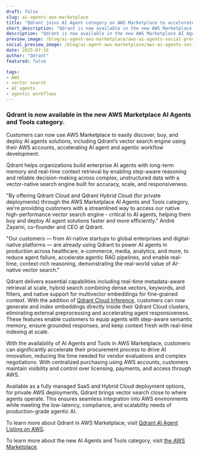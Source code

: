 ```yaml
---
draft: false
slug: ai-agents-aws-marketplace
title: "Qdrant joins AI Agent category on AWS Marketplace to accelerate Agentic AI development"
short_description: "Qdrant is now available in the new AWS Marketplace AI Agents and Tools category."
description: "Qdrant is now available in the new AWS Marketplace AI Agents and Tools category."
preview_image: /blog/ai-agent-aws-marketplace/aws-ai-agents-social-preview.jpg
social_preview_image: /blog/ai-agent-aws-marketplace/aws-ai-agents-social-preview.jpg
date: 2025-07-16
author: "Qdrant"
featured: false

tags:
- AWS
- vector search
- AI agents
- agentic workflows
---
```



### Qdrant is now available in the new AWS Marketplace AI Agents and Tools category.

Customers can now use AWS Marketplace to easily discover, buy, and deploy AI agents solutions, including Qdrant’s vector search engine using their AWS accounts, accelerating AI agent and agentic workflow development.

Qdrant helps organizations build enterprise AI agents with long-term memory and real-time context retrieval by enabling step-aware reasoning and reliable decision-making across complex, unstructured data with a vector-native search engine built for accuracy, scale, and responsiveness.

"By offering Qdrant Cloud and Qdrant Hybrid Cloud (for private deployments) through the AWS Marketplace AI Agents and Tools category, we're providing customers with a streamlined way to access our native high-performance vector search engine - critical to AI agents, helping them buy and deploy AI agent solutions faster and more efficiently." André Zayarni, co-founder and CEO at Qdrant. 

"Our customers — from AI-native startups to global enterprises and digital-native platforms — are already using Qdrant to power AI agents in production across healthcare, e-commerce, media, analytics, and more, to reduce agent failure, accelerate agentic RAG pipelines, and enable real-time, context-rich reasoning, demonstrating the real-world value of AI-native vector search."

Qdrant delivers essential capabilities including real-time metadata-aware retrieval at scale, hybrid search combining dense vectors, keywords, and filters, and native support for multivector embeddings for fine-grained context. With the addition of [Qdrant Cloud Inference](https://qdrant.tech/cloud-inference/), customers can now generate and index embeddings directly inside their Qdrant Cloud clusters, eliminating external preprocessing and accelerating agent responsiveness. These features enable customers to equip agents with step-aware semantic memory, ensure grounded responses, and keep context fresh with real-time indexing at scale.

With the availability of AI Agents and Tools in AWS Marketplace, customers can significantly accelerate their procurement process to drive AI innovation, reducing the time needed for vendor evaluations and complex negotiations. With centralized purchasing using AWS accounts, customers maintain visibility and control over licensing, payments, and access through AWS.

Available as a fully managed SaaS and Hybrid Cloud deployment options, for private AWS deployments, Qdrant brings vector search close to where agents operate. This ensures seamless integration into AWS environments while meeting the low-latency, compliance, and scalability needs of production-grade agentic AI.

To learn more about Qdrant in AWS Marketplace, visit [Qdrant AI Agent Listing on AWS](https://aws.amazon.com/marketplace/pp/prodview-rtphb42tydtzg?sr=0-1&ref_=beagle&applicationId=AWSMPContessa). 

To learn more about the new AI Agents and Tools category, visit [the AWS Marketplace](http://aws.amazon.com/marketplace/solutions/ai-agents-and-tools/).  
